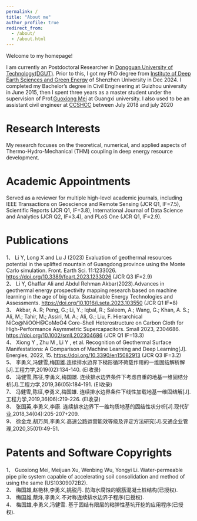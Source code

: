 ```yaml
---
permalink: /
title: "About me"
author_profile: true
redirect_from: 
  - /about/
  - /about.html
---
```


Welcome to my homepage!

I am currently an Postdoctoral Researcher in [Dongguan University of Technology(DGUT)](http://www.dgut.edu.cn/). Prior to this, I got my PhD degree from [Institute of Deep Earth Sciences and Green Energy](http://www.desge.cn/) of Shenzhen University in Dec 2024. I completed my Bachelor’s degree in Civil Engineering at Guizhou university in June 2015, then I spent three years as a master student under the supervision of Prof.[Guoxiong Mei](http://oc.zju.edu.cn/2019/0614/c53762a2915097/page.htm) at Guangxi university. I also used to be an assistant civil engineer at [CCSHCC](https://www.ccshcc.cn/) between July 2018 and july 2020

Research Interests
======
My research focuses on the theoretical, numerical, and applied aspects of Thermo-Hydro-Mechanical (THM) coupling in deep energy resource development.

Academic Appointments
======
Served as a reviewer for multiple high-level academic journals, including IEEE Transactions on Geoscience and Remote Sensing (JCR Q1, IF=7.5), Scientific Reports (JCR Q1, IF=3.8), International Journal of Data Science and Analytics (JCR Q2, IF=3.4), and PLoS One (JCR Q1, IF=2.9).

Publications
======
1、	Li Y, Long X and Lu J (2023) Evaluation of geothermal resources potential in the uplifted mountain of Guangdong province using the Monte Carlo simulation. Front. Earth Sci. 11:1233026. https://doi.org/10.3389/feart.2023.1233026 (JCR Q3 IF=2.9)\
2、	Li Y, Ghaffar Ali and Abdul Rehman Akbar(2023).Advances in geothermal energy prospectivity mapping research based on machine learning in the age of big data. Sustainable Energy Technologies and Assessments. https://doi.org/10.1016/j.seta.2023.103550 (JCR Q1 IF=8) \
3、	Akbar, A. R; Peng, G.; Li, Y.; Iqbal, R.; Saleem, A.; Wang, G.; Khan, A. S.; Ali, M.; Tahir, M.; Assiri, M. A.; Ali, G.; Liu, F. Hierarchical NiCo@NiOOH@CoMoO4 Core–Shell Heterostructure on Carbon Cloth for High-Performance Asymmetric Supercapacitors. Small 2023, 2304686. https://doi.org/10.1002/smll.202304686 (JCR Q1 IF=13.3)\
4、	Xiong Y ,  Zhu M ,  Li Y , et al. Recognition of Geothermal Surface Manifestations: A Comparison of Machine Learning and Deep Learning[J]. Energies, 2022, 15. https://doi.org/10.3390/en15082913 (JCR Q3 IF=3.2)\
5、	李勇义,冯健雪,梅国雄.连续排水边界下梯形循环荷载作用的一维固结解析解[J].工程力学,2019(02):134-140. (EI收录)\
6、	冯健雪,陈征,李勇义,梅国雄. 连续排水边界条件下考虑自重的地基一维固结分析[J].工程力学,2019,36(05):184-191. (EI收录)\
7、	冯健雪,陈征,李勇义,梅国雄. 连续排水边界条件下线性加载地基一维固结解[J].工程力学,2019,36(06):219-226. (EI收录)\
8、	张国英,李勇义,李康. 连续排水边界下一维均质地基的固结性状分析[J].现代矿业,2018,34(04):205-207+209. \
9、	徐金龙,胡万凤,李勇义.高速公路运营能效等级及评定方法研究[J].交通企业管理,2020,35(01):49-51.

Patents and Software Copyrights 
======
1、	Guoxiong Mei, Meijuan Xu, Wenbing Wu, Yongyi Li. Water-permeable pipe pile system capable of accelerating soil consolidation and method of using the same (US10309072B2).\
2、	梅国雄,赵艳林,李勇义,姚锐丹. 防海水腐蚀的钢筋混凝土桩结构(已授权).\
3、	梅国雄,蔡烽,李勇义.不对称连续排水边界子程序(已授权). \
4、	梅国雄,李勇义,冯健雪. 基于固结有限层的粘弹性基坑开挖的应用程序(已授权).






